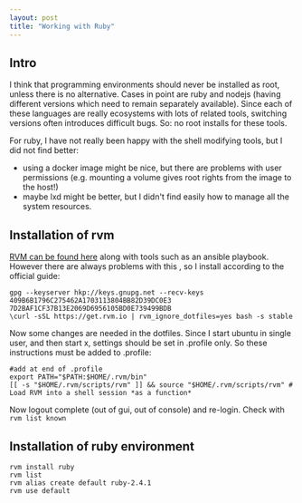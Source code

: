 ```yaml
---
layout: post
title: "Working with Ruby"
---
```


## Intro

I think that programming environments should never be installed as root, unless there is no alternative.
Cases in point are ruby and nodejs (having different versions which need to remain separately available). 
Since each of these languages are really ecosystems with lots of related tools, switching versions often introduces difficult bugs.
So: no root installs for these tools.

For ruby, I have not really been happy with the shell modifying tools, but I did not find better:
- using a docker image might be nice, but there are problems with user permissions (e.g. mounting a volume gives root rights from the image to the host!)
- maybe lxd might be better, but I didn't find easily how to manage all the system resources.

## Installation of rvm

[RVM can be found here](https://github.com/rvm) along with tools such as an ansible playbook. 
However there are always problems with this , so I install according to the official guide:

```shell
gpg --keyserver hkp://keys.gnupg.net --recv-keys 409B6B1796C275462A1703113804BB82D39DC0E3 7D2BAF1CF37B13E2069D6956105BD0E739499BDB
\curl -sSL https://get.rvm.io | rvm_ignore_dotfiles=yes bash -s stable
```

Now some changes are needed in the dotfiles. Since I start ubuntu in single user, and then start x, settings should be set in .profile only. So these instructions must be added to .profile:
```
#add at end of .profile
export PATH="$PATH:$HOME/.rvm/bin"
[[ -s "$HOME/.rvm/scripts/rvm" ]] && source "$HOME/.rvm/scripts/rvm" # Load RVM into a shell session *as a function*
```

Now logout complete (out of gui, out of console) and re-login. Check with ```rvm list known```


## Installation of ruby environment

```
rvm install ruby
rvm list
rvm alias create default ruby-2.4.1
rvm use default
```



